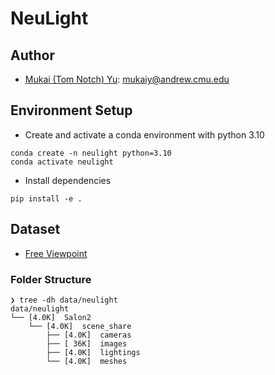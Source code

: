 # NeuLight

## Author

- [Mukai (Tom Notch) Yu](https://tomnotch.com): <mukaiy@andrew.cmu.edu>

## Environment Setup

- Create and activate a conda environment with python 3.10

```Shell
conda create -n neulight python=3.10
conda activate neulight
```

- Install dependencies

```Shell
pip install -e .
```

## Dataset

- [Free Viewpoint](https://repo-sam.inria.fr/fungraph/deep-indoor-relight/)

### Folder Structure

```Shell
❯ tree -dh data/neulight
data/neulight
└── [4.0K]  Salon2
    └── [4.0K]  scene_share
        ├── [4.0K]  cameras
        ├── [ 36K]  images
        ├── [4.0K]  lightings
        └── [4.0K]  meshes
```
